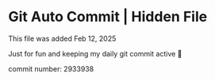 # Git Auto Commit | Hidden File

This file was added Feb 12, 2025

Just for fun and keeping my daily git commit active 🤪

commit number: 2933938
